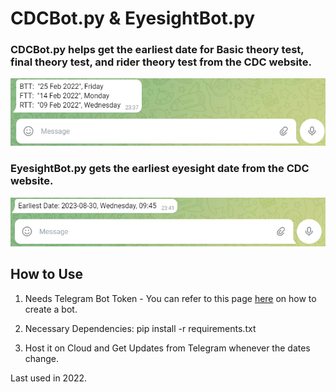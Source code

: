 # CDCBot.py & EyesightBot.py

### CDCBot.py helps get the earliest date for Basic theory test, final theory test, and rider theory test from the CDC website.

![Eyesight Telegram Example](CDCTelegram.png)


### EyesightBot.py gets the earliest eyesight date from the CDC website.

![Eyesight Telegram Example](EyesightTelegram.png)
## How to Use

1. Needs Telegram Bot Token - You can refer to this page [here](https://core.telegram.org/bots#how-do-i-create-a-bot) on how to create a bot.
   
2. Necessary Dependencies: pip install -r requirements.txt

3. Host it on Cloud and Get Updates from Telegram whenever the dates change.





Last used in 2022.